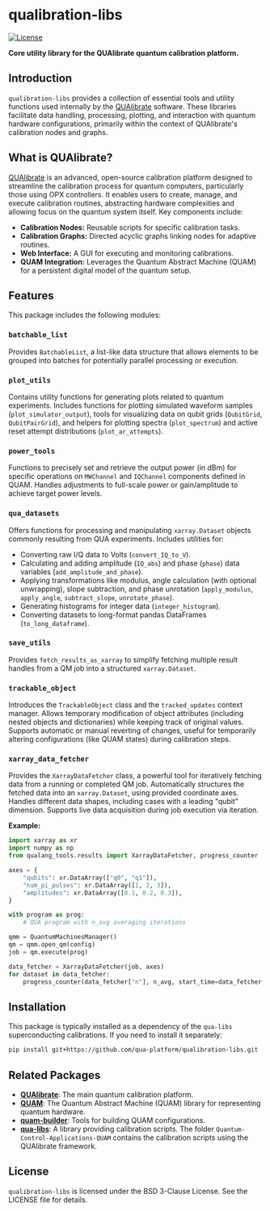 # qualibration-libs

[![License](https://img.shields.io/badge/License-BSD_3--Clause-blue.svg)](https://opensource.org/licenses/BSD-3-Clause)

**Core utility library for the QUAlibrate quantum calibration platform.**

## Introduction

`qualibration-libs` provides a collection of essential tools and utility functions used internally by the [QUAlibrate](https://qua-platform.github.io/qualibrate/) software. These libraries facilitate data handling, processing, plotting, and interaction with quantum hardware configurations, primarily within the context of QUAlibrate's calibration nodes and graphs.

## What is QUAlibrate?

[QUAlibrate](https://qua-platform.github.io/qualibrate/) is an advanced, open-source calibration platform designed to streamline the calibration process for quantum computers, particularly those using OPX controllers. It enables users to create, manage, and execute calibration routines, abstracting hardware complexities and allowing focus on the quantum system itself. Key components include:

- **Calibration Nodes:** Reusable scripts for specific calibration tasks.
- **Calibration Graphs:** Directed acyclic graphs linking nodes for adaptive routines.
- **Web Interface:** A GUI for executing and monitoring calibrations.
- **QUAM Integration:** Leverages the Quantum Abstract Machine (QUAM) for a persistent digital model of the quantum setup.

## Features

This package includes the following modules:

### `batchable_list`

Provides `BatchableList`, a list-like data structure that allows elements to be grouped into batches for potentially parallel processing or execution.

### `plot_utils`

Contains utility functions for generating plots related to quantum experiments. Includes functions for plotting simulated waveform samples (`plot_simulator_output`), tools for visualizing data on qubit grids (`QubitGrid`, `QubitPairGrid`), and helpers for plotting spectra (`plot_spectrum`) and active reset attempt distributions (`plot_ar_attempts`).

### `power_tools`

Functions to precisely set and retrieve the output power (in dBm) for specific operations on `MWChannel` and `IQChannel` components defined in QUAM. Handles adjustments to full-scale power or gain/amplitude to achieve target power levels.

### `qua_datasets`

Offers functions for processing and manipulating `xarray.Dataset` objects commonly resulting from QUA experiments.
Includes utilities for:

- Converting raw I/Q data to Volts (`convert_IQ_to_V`).
- Calculating and adding amplitude (`IQ_abs`) and phase (`phase`) data variables (`add_amplitude_and_phase`).
- Applying transformations like modulus, angle calculation (with optional unwrapping), slope subtraction, and phase unrotation (`apply_modulus`, `apply_angle`, `subtract_slope`, `unrotate_phase`).
- Generating histograms for integer data (`integer_histogram`).
- Converting datasets to long-format pandas DataFrames (`to_long_dataframe`).

### `save_utils`

Provides `fetch_results_as_xarray` to simplify fetching multiple result handles from a QM job into a structured `xarray.Dataset`.

### `trackable_object`

Introduces the `TrackableObject` class and the `tracked_updates` context manager. Allows temporary modification of object attributes (including nested objects and dictionaries) while keeping track of original values. Supports automatic or manual reverting of changes, useful for temporarily altering configurations (like QUAM states) during calibration steps.

### `xarray_data_fetcher`

Provides the `XarrayDataFetcher` class, a powerful tool for iteratively fetching data from a running or completed QM job. Automatically structures the fetched data into an `xarray.Dataset`, using provided coordinate axes. Handles different data shapes, including cases with a leading "qubit" dimension. Supports live data acquisition during job execution via iteration.

**Example:**

```python
import xarray as xr
import numpy as np
from qualang_tools.results import XarrayDataFetcher, progress_counter

axes = {
    "qubits": xr.DataArray(["q0", "q1"]),
    "num_pi_pulses": xr.DataArray([1, 2, 3]),
    "amplitudes": xr.DataArray([0.1, 0.2, 0.3]),
}

with program as prog:
    # QUA program with n_avg averaging iterations

qmm = QuantumMachinesManager()
qm = qmm.open_qm(config)
job = qm.execute(prog)

data_fetcher = XarrayDataFetcher(job, axes)
for dataset in data_fetcher:
    progress_counter(data_fetcher["n"], n_avg, start_time=data_fetcher.t_start)
```

## Installation

This package is typically installed as a dependency of the `qua-libs` superconducting calibrations. If you need to install it separately:

```bash
pip install git+https://github.com/qua-platform/qualibration-libs.git
```

## Related Packages

- [**QUAlibrate**](https://github.com/qua-platform/qualibrate): The main quantum calibration platform.
- [**QUAM**](https://github.com/qua-platform/quam): The Quantum Abstract Machine (QUAM) library for representing quantum hardware.
- [**quam-builder**](https://github.com/qua-platform/quam-builder): Tools for building QUAM configurations.
- [**qua-libs**](https://github.com/qua-platform/qua-libs): A library providing calibration scripts. The folder `Quantum-Control-Applications-QUAM` contains the calibration scripts using the QUAlibrate framework.

## License

`qualibration-libs` is licensed under the BSD 3-Clause License. See the LICENSE file for details.

